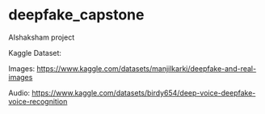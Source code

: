 # deepfake_capstone
 AIshaksham project

 Kaggle Dataset:
 
 Images:
 https://www.kaggle.com/datasets/manjilkarki/deepfake-and-real-images
 
 Audio:
 https://www.kaggle.com/datasets/birdy654/deep-voice-deepfake-voice-recognition

